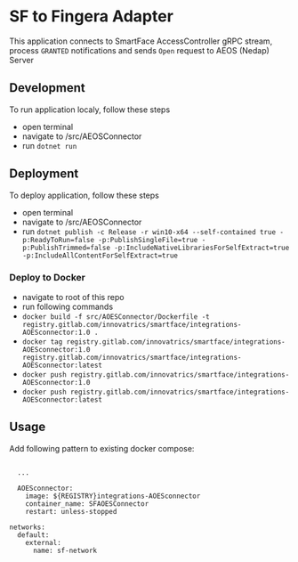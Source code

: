 # SF to Fingera Adapter
This application connects to SmartFace AccessController gRPC stream, process `GRANTED` notifications and sends `Open` request to AEOS (Nedap) Server

## Development
To run application localy, follow these steps
 - open terminal
 - navigate to /src/AEOSConnector
 - run `dotnet run`

 ## Deployment
 To deploy application, follow these steps
 - open terminal
 - navigate to /src/AEOSConnector
 - run `dotnet publish -c Release -r win10-x64 --self-contained true -p:ReadyToRun=false -p:PublishSingleFile=true -p:PublishTrimmed=false -p:IncludeNativeLibrariesForSelfExtract=true -p:IncludeAllContentForSelfExtract=true`

### Deploy to Docker
- navigate to root of this repo
- run following commands
 - `docker build -f src/AOESConnector/Dockerfile -t registry.gitlab.com/innovatrics/smartface/integrations-AOESconnector:1.0 .`
 - `docker tag registry.gitlab.com/innovatrics/smartface/integrations-AOESconnector:1.0 registry.gitlab.com/innovatrics/smartface/integrations-AOESconnector:latest`
 - `docker push registry.gitlab.com/innovatrics/smartface/integrations-AOESconnector:1.0`
 - `docker push registry.gitlab.com/innovatrics/smartface/integrations-AOESconnector:latest`

## Usage
Add following pattern to existing docker compose:

```
      
  ...

  AOESconnector:
    image: ${REGISTRY}integrations-AOESconnector
    container_name: SFAOESConnector
    restart: unless-stopped

networks:
  default:
    external:
      name: sf-network

```